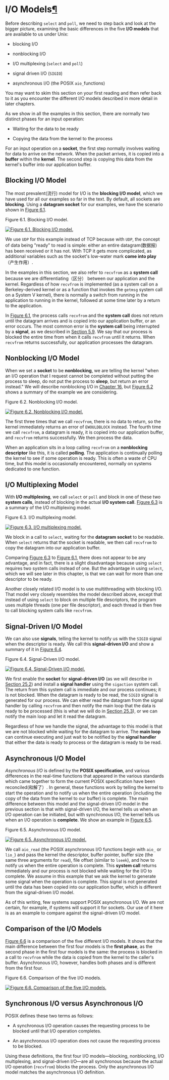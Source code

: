 # I/O Models[¶](https://notes.shichao.io/unp/ch6/#io-models)

Before describing `select` and `poll`, we need to  step back and look at the bigger picture, examining the basic differences in the  five **I/O models** that are available to us under Unix:

- blocking I/O

- nonblocking I/O

- I/O multiplexing (`select` and `poll`)

- signal driven I/O (`SIGIO`)

- asynchronous I/O (the POSIX `aio_`functions)

You may want to skim this section on your first reading and  then refer back to it as you encounter the different I/O models described in  more detail in later chapters.

As we show in all the examples in this section, there are normally two distinct phases for an input operation:

- Waiting for the data to be ready

- Copying the data from the kernel to the process

For an input operation on a **socket**, the first step normally  involves waiting for data to arrive on the network. When the packet arrives, it is copied into a **buffer** within the **kernel**. The second step is copying this data from the kernel's buffer into our application buffer.



## Blocking I/O Model

The most prevalent(流行) model for I/O is the **blocking I/O model**, which we have used for all our examples so far in the text. By default, all sockets are **blocking**. Using a **datagram socket** for our examples, we have the scenario shown in [Figure 6.1](#ch06fig01).

Figure 6.1. Blocking I/O model.

[![Figure 6.1. Blocking I/O model.](https://notes.shichao.io/unp/figure_6.1.png)](https://notes.shichao.io/unp/figure_6.1.png)

We use `UDP` for this example instead of TCP because with `UDP`, the concept of data being "ready" to read is simple: either an entire datagram(数据报) has been received or it has not. With TCP it gets more complicated, as additional variables such as the socket's low-water mark **come into play**（产生作用）.

In the examples in this section, we also refer to `recvfrom` as a **system call** because we are differentiating（区分） between our application and the kernel. Regardless of how `recvfrom` is implemented (as a system call on a Berkeley-derived kernel or as a function that invokes the 
`getmsg` system call on a System V kernel), there is normally a switch from running in the application to running in the kernel, followed at some time later by a return to the application.

In [Figure 6.1](#ch06fig01), the process calls `recvfrom` and the **system call** does not return until the datagram arrives and is copied into our application buffer, or an error occurs. The most common error is the **system call** being interrupted by a **signal**, as we described in [Section 5.9](0131411551_ch05lev1sec9.html#ch05lev1sec9). We say that our process is blocked the entire time from when it calls `recvfrom` until it returns. When `recvfrom` returns successfully, our application processes the datagram.

## Nonblocking I/O Model

When we set a **socket** to be **nonblocking**, we are telling the kernel "when an I/O operation that I request cannot be completed without putting the process to sleep, do not put the process to **sleep**, but return an error instead." We will describe nonblocking I/O in [Chapter 16](0131411551_ch16.html#ch16), but [Figure 6.2](#ch06fig02) shows a summary of the example we are considering.

Figure 6.2. Nonblocking I/O model.

[![Figure 6.2. Nonblocking I/O model.](https://notes.shichao.io/unp/figure_6.2.png)](https://notes.shichao.io/unp/figure_6.2.png)

The first three times that we call `recvfrom`, there is no data to return, so the kernel immediately returns an error of `EWOULDBLOCK` instead. The fourth time we call `recvfrom`, a datagram is ready, it is copied into our application buffer, and `recvfrom` returns successfully. We then process the data.

When an application sits in a loop calling `recvfrom` on a **nonblocking descriptor** like this, it is called **polling**. The application is continually polling the kernel to see if some operation is ready. This is often a waste of CPU time, but this model is occasionally encountered, normally on systems dedicated to one function.

## I/O Multiplexing Model

With **I/O multiplexing**, we call `select` or `poll` and block in one of these two **system calls**, instead of blocking in the actual **I/O system call**. [Figure 6.3](#ch06fig03) is a summary of the I/O multiplexing model.

Figure 6.3. I/O multiplexing model.

[![Figure 6.3. I/O multiplexing model.](https://notes.shichao.io/unp/figure_6.3.png)](https://notes.shichao.io/unp/figure_6.3.png)

We block in a call to `select`, waiting for the **datagram socket** to be readable. When `select` returns that the socket is readable, we then call `recvfrom` to copy the datagram into our application buffer.

Comparing [Figure 6.3](#ch06fig03) to [Figure 6.1](#ch06fig01), there does not appear to be any advantage, and in fact, there is a slight disadvantage because using `select` requires two system calls instead of one. But the advantage in using `select`, which we will see later in this chapter, is that we can wait for more than one descriptor to be ready.

Another closely related I/O model is to use multithreading with blocking I/O. That model very closely resembles the model described above, except that instead of using `select` to block on multiple file 
descriptors, the program uses multiple threads (one per file descriptor), and each thread is then free to call blocking system calls like `recvfrom`.

## Signal-Driven I/O Model

We can also use **signals**, telling the kernel to notify us with the `SIGIO` signal when the descriptor is ready. We call this **signal-driven I/O** and show a summary of it in [Figure 6.4](#ch06fig04).

Figure 6.4. Signal-Driven I/O model.

[![Figure 6.4. Signal-Driven I/O model.](https://notes.shichao.io/unp/figure_6.4.png)](https://notes.shichao.io/unp/figure_6.4.png)



We first enable the **socket** for **signal-driven I/O** (as we will describe in [Section 25.2](0131411551_ch25lev1sec2.html#ch25lev1sec2)) and install a **signal handler** using the `sigaction` system call. The return from this system call is immediate and our process continues; it is not blocked. When the datagram is ready to be read, the `SIGIO` signal is generated for our process. We can either read the datagram from the signal handler by calling `recvfrom` and then notify the main loop that the data is ready to be processed (this is what we will do in [Section 25.3](0131411551_ch25lev1sec3.html#ch25lev1sec3)), or we can notify the main loop and let it read the datagram.

Regardless of how we handle the signal, the advantage to this model is that we are not blocked while waiting for the datagram to arrive. The **main loop** can continue executing and just wait to be notified by the **signal handler** that either the data is ready to process or the datagram is ready to be read.

## Asynchronous I/O Model

*Asynchronous I/O* is defined by the **POSIX specification**, and various differences in the real-time functions that appeared in the various standards which came together to form the current POSIX specification have been reconciled(和解了）. In general, these functions work by telling the kernel to start the operation and to notify us when the entire operation (including the copy of the data from the kernel to our buffer) is complete. The main difference between this model and the signal-driven I/O model in the previous section is that with signal-driven I/O, the kernel tells us when an I/O operation can be initiated, but with synchronous I/O, the kernel tells us when an I/O operation is **complete**. We show an example in [Figure 6.5](#ch06fig05).

Figure 6.5. Asynchronous I/O model.



[![Figure 6.5. Asynchronous I/O model.](https://notes.shichao.io/unp/figure_6.5.png)](https://notes.shichao.io/unp/figure_6.5.png)

We call `aio_read` (the POSIX asynchronous I/O functions begin with `aio_` or `lio_`) and pass the kernel the descriptor, buffer pointer, buffer size (the same three arguments for `read`), file offset (similar to `lseek`), and how to notify us when the entire operation is complete. This **system call** returns immediately and our process is not blocked while waiting for the I/O to complete. We assume in this example that we ask the kernel to generate some signal when the operation is complete. This signal is not generated until the data has been copied into our application buffer, which is different from the signal-driven I/O model.

As of this writing, few systems support POSIX asynchronous I/O. We are not certain, for example, if systems will support it for sockets. Our use of it here is as an example to compare against the signal-driven I/O model.

## Comparison of the I/O Models

[Figure 6.6](#ch06fig06) is a comparison of the five different I/O models. It shows that the main difference between the first four models is the **first phase**, as the second phase in the first four models is the same: the process is blocked in a call to `recvfrom` while the data is copied from the kernel to the caller's buffer. Asynchronous I/O, however, handles both phases and is different from the first four.

Figure 6.6. Comparison of the five I/O models.

[![Figure 6.6. Comparison of the five I/O models.](https://notes.shichao.io/unp/figure_6.6.png)](https://notes.shichao.io/unp/figure_6.6.png)



## Synchronous I/O versus Asynchronous I/O

POSIX defines these two terms as follows:

- A synchronous I/O operation causes the requesting process to be blocked until that I/O operation 
  completes.

- An asynchronous I/O operation does not cause the requesting process to be blocked.

Using these definitions, the first four I/O models—blocking,   nonblocking, I/O multiplexing, and signal-driven I/O—are all synchronous because  the actual I/O operation (`recvfrom`) blocks the process. Only the 
  asynchronous I/O model matches the asynchronous I/O definition.